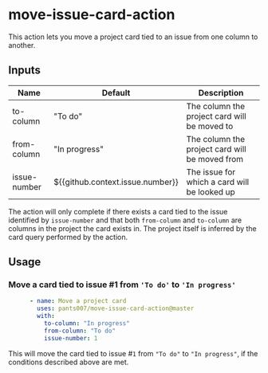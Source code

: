 # move-issue-card-action
This action lets you move a project card tied to an issue from one column to another.

## Inputs
| Name         | Default                          | Description                                    |
|--------------|----------------------------------|------------------------------------------------|
| to-column    | "To do"                          | The column the project card will be moved to   |
| from-column  | "In progress"                    | The column the project card will be moved from |
| issue-number | ${{github.context.issue.number}} | The issue for which a card will be looked up   |

The action will only complete if there exists a card tied to the issue identified by `issue-number` and that both `from-column` and `to-column` are columns in the project the card exists in. The project itself is inferred by the card query performed by the action.

## Usage
### Move a card tied to issue #1 from `'To do'` to `'In progress'`
```yml
      - name: Move a project card
        uses: pants007/move-issue-card-action@master
        with:
          to-column: "In progress"
          from-column: "To do"
          issue-number: 1
```
This will move the card tied to issue #`1` from `"To do"` to `"In progress"`, if the conditions described above are met.